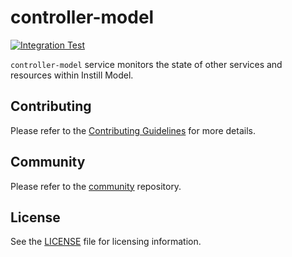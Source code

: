 # controller-model

[![Integration Test](https://github.com/instill-ai/controller-model/actions/workflows/integration-test.yml/badge.svg)](https://github.com/instill-ai/controller-model/actions/workflows/integration-test.yml)

`controller-model` service monitors the state of other services and resources within Instill Model.

## Contributing

Please refer to the [Contributing Guidelines](./.github/CONTRIBUTING.md) for more details.

## Community

Please refer to the [community](https://github.com/instill-ai/community) repository.

## License

See the [LICENSE](./LICENSE) file for licensing information.
